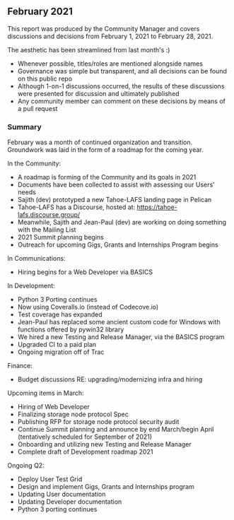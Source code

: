 ## February 2021

This report was produced by the Community Manager and covers discussions and decisions from February 1, 2021 to February 28, 2021.

The aesthetic has been streamlined from last month's :)

+ Whenever possible, titles/roles are mentioned alongside names
+ Governance was simple but transparent, and all decisions can be found on this public repo
+ Although 1-on-1 discussions occurred, the results of these discussions were presented for discussion and ultimately published
+ Any community member can comment on these decisions by means of a pull request

### Summary

February was a month of continued organization and transition. Groundwork was laid in the form of a roadmap for the coming year.

In the Community:
+ A roadmap is forming of the Community and its goals in 2021
+ Documents have been collected to assist with assessing our Users' needs
+ Sajith (dev) prototyped a new Tahoe-LAFS landing page in Pelican
+ Tahoe-LAFS has a Discourse, hosted at: 
   https://tahoe-lafs.discourse.group/
+ Meanwhile, Sajith and Jean-Paul (dev) are working on doing something with the Mailing List
+ 2021 Summit planning begins
+ Outreach for upcoming Gigs, Grants and Internships Program begins

In Communications:
+ Hiring begins for a Web Developer via BASICS

In Development:
+ Python 3 Porting continues
+ Now using Coveralls.io (instead of Codecove.io)
+ Test coverage has expanded
+ Jean-Paul has replaced some ancient custom code for Windows with 
      functions offered by pywin32 library
+ We hired a new Testing and Release Manager, via the BASICS program
+ Upgraded CI to a paid plan
+ Ongoing migration off of Trac

Finance:
+ Budget discussions RE: upgrading/modernizing infra and hiring

Upcoming items in March:
+ Hiring of Web Developer
+ Finalizing storage node protocol Spec
+ Publishing RFP for storage node protocol security audit
+ Continue Summit planning and announce by end March/begin April (tentatively scheduled for September of 2021)
+ Onboarding and utilizing new Testing and Release Manager
+ Complete draft of Development roadmap 2021

Ongoing Q2:
+ Deploy User Test Grid
+ Design and implement Gigs, Grants and Internships program
+ Updating User documentation
+ Updating Developer documentation
+ Python 3 porting continues
